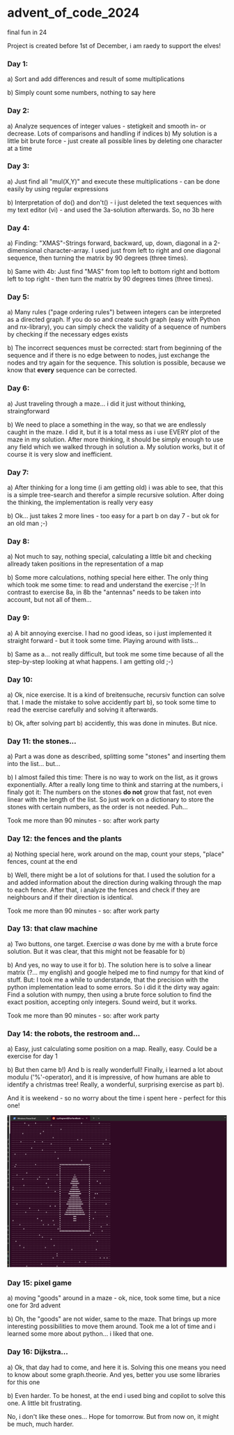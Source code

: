 # advent_of_code_2024
final fun in 24

Project is created before 1st of December, i am raedy to support the elves!

### Day 1: 

a) Sort and add differences and result of some multiplications

b) Simply count some numbers, nothing to say here

### Day 2: 
a) Analyze sequences of integer values - stetigkeit and smooth in- or decrease. Lots of comparisons and handling if indices
b) My solution is a little bit brute force - just create all possible lines by deleting one character at a time
### Day 3: 
a) Just find all "mul(X,Y)" and execute these multiplications - can be done easily by using regular expressions

b) Interpretation of do() and don't() - i just deleted the text sequences with my text editor (vi) - and used the 3a-solution afterwards. So, no 3b here

### Day 4:
a) Finding: "XMAS"-Strings forward, backward, up, down, diagonal in a 2-dimensional character-array. I used just from left to right and one diagonal sequence, then turning the matrix by 90 degrees (three times).

b) Same with 4b: Just find "MAS" from top left to bottom right and bottom left to top right - then turn the matrix by 90 degrees times (three times).

### Day 5:
a) Many rules ("page ordering rules") between integers can be interpreted as a directed graph. If you do so and create such graph (easy with Python and nx-library), you can simply check the validity of a sequence of numbers by checking if the necessary edges exists

b) The incorrect sequences must be corrected: start from beginning of the sequence and if there is no edge between to nodes, just exchange the nodes and try again for the sequence. This solution is possible, because we know that **every** sequence can be corrected. 

### Day 6:
a) Just traveling through a maze... i did it just without thinking, straingforward

b) We need to place a something in the way, so that we are endlessly caught in the maze. I did it, but it is a total mess as i use EVERY plot of the maze in my solution. After more thinking, it should be simply enough to use any field which we walked through in solution a. My solution works, but it of course it is very slow and inefficient.

### Day 7:
a) After thinking for a long time (i am getting old) i was able to see, that this is a simple tree-search and therefor a simple recursive solution. After doing the thinking, the implementation is really very easy

b) Ok... just takes 2 more lines - too easy for a part b on day 7 - but ok for an old man ;-)

### Day 8:

a) Not much to say, nothing special, calculating a little bit and checking allready taken positions in the representation of a map

b) Some more calculations, nothing special here either. The only thing which took me some time: to read and understand the exercise ;-)! In contrast to exercise 8a, in 8b the "antennas" needs to be taken into account, but not all of them...  

### Day 9:

a) A bit annoying exercise. I had no good ideas, so i just implemented it straight forward - but it took some time. Playing around with lists... 

b) Same as a... not really difficult, but took me some time because of all the step-by-step looking at what happens. I am getting old ;-)

### Day 10:

a) Ok, nice exercise. It is a kind of breitensuche, recursiv function can solve that. I made the mistake to solve accidently part b), so took some time to read the exercise carefully and solving it afterwards.

b) Ok, after solving part b) accidently, this was done in minutes. But nice.

### Day 11: the stones...

a) Part a was done as described, splitting some "stones" and inserting them into the list... but...

b) I almost failed this time: There is no way to work on the list, as it grows exponentially. After a really long time to think and starring at the numbers, i finaly got it: The numbers on the stones **do not** grow that fast, not even linear with the length of the list. So just work on a dictionary to store the stones with certain numbers, as the order is not needed. Puh...

Took me more than 90 minutes - so: after work party

### Day 12: the fences and the plants

a) Nothing special here, work around on the map, count your steps, "place" fences, count at the end

b) Well, there might be a lot of solutions for that. I used the solution for a and added information about the direction during walking through the map to each fence. After that, i analyze the fences and check if they are neighbours and if their direction is identical.

Took me more than 90 minutes - so: after work party

### Day 13: that claw machine

a)  Two buttons, one target. Exercise *a* was done by me with a brute force solution. But it was clear, that this might not be feasable for b)

b) And yes, no way to use it for b). The solution here is to solve a linear matrix (?... my english) and google helped me to find numpy for that kind of stuff. But: I took me a while to understande, that the precision with the python implementation lead to some errors. So i did it the dirty way again: Find a solution with numpy, then using a brute force solution to find the exact position, accepting only integers. Sound weird, but it works. 

Took me more than 90 minutes - so: after work party

### Day 14: the robots, the restroom and...

a) Easy, just calculating some position on a map. Really, easy. Could be a exercise for day 1

b) But then came b!) And b is really wonderfull! Finally, i learned a lot about modulu ('%'-operator), and it is impressive, of how humans are able to identify a christmas tree! Really, a wonderful, surprising exercise as part b).

And it is weekend - so no worry about the time i spent here  - perfect for this one!

![alt text](14/20241214_Christmal_Tree.png)

### Day 15: pixel game

a) moving "goods" around in a maze - ok, nice, took some time, but a nice one for 3rd advent 

b) Oh, the "goods" are not wider, same to the maze. That brings up more interesting possibilities to move them around. Took me a lot of time and i learned some more about python... i liked that one.

### Day 16: Dijkstra...

a) Ok, that day had to come, and here it is. Solving this one means you need to know about some graph.theorie. And yes, better you use some libraries for this one

b) Even harder. To be honest, at the end i used bing and copilot to solve this one. A little bit frustrating. 

No, i don't like these ones... Hope for tomorrow. But from now on, it might be much, much harder.


